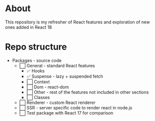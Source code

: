 # About

This repository is my refresher of React features and exploration of new ones added in React 18

# Repo structure

- Packages - source code
  - ⬜ General - standard React features
    - ✅ Hooks
    - ✅ Suspense - lazy + suspended fetch
    - ⬜ Context
    - ⬜ Dom - react-dom
    - ⬜ Other - rest of the features not included in other sections
    - ⬜ Classes
  - ⬜ Renderer - custom React renderer
  - ⬜ SSR - server specific code to render react in node.js
  - ⬜ Test package with React 17 for comparison
